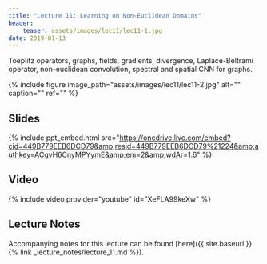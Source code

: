 ```yaml
---
title: "Lecture 11: Learning on Non-Euclidean Domains"
header:
    teaser: assets/images/lec11/lec11-1.jpg
date: 2019-01-13
---
```


Toeplitz operators, graphs, fields, gradients, divergence, Laplace-Beltrami
operator, non-euclidean convolution, spectral and spatial CNN for graphs.

{% include figure image_path="assets/images/lec11/lec11-2.jpg" alt="" caption="" ref="" %}

## Slides

{% include ppt_embed.html
src="https://onedrive.live.com/embed?cid=449B779EEB6DCD79&amp;resid=449B779EEB6DCD79%21224&amp;authkey=ACgvH6CnyMPYymE&amp;em=2&amp;wdAr=1.6" %}

## Video

{% include video provider="youtube" id="XeFLA99keXw" %}

## Lecture Notes

Accompanying notes for this lecture can be found [here]({{ site.baseurl }}{% link _lecture_notes/lecture_11.md %}).
